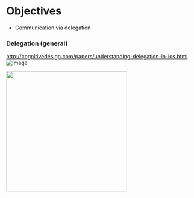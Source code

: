 # Objectives
* Communication via delegation

### Delegation (general)
http://cognitivedesign.com/papers/understanding-delegation-in-ios.html
![image](http://i.stack.imgur.com/o6sEd.png)

<img src="http://cognitivedesign.com/papers/delegation/alertviewss.png" width="320">
